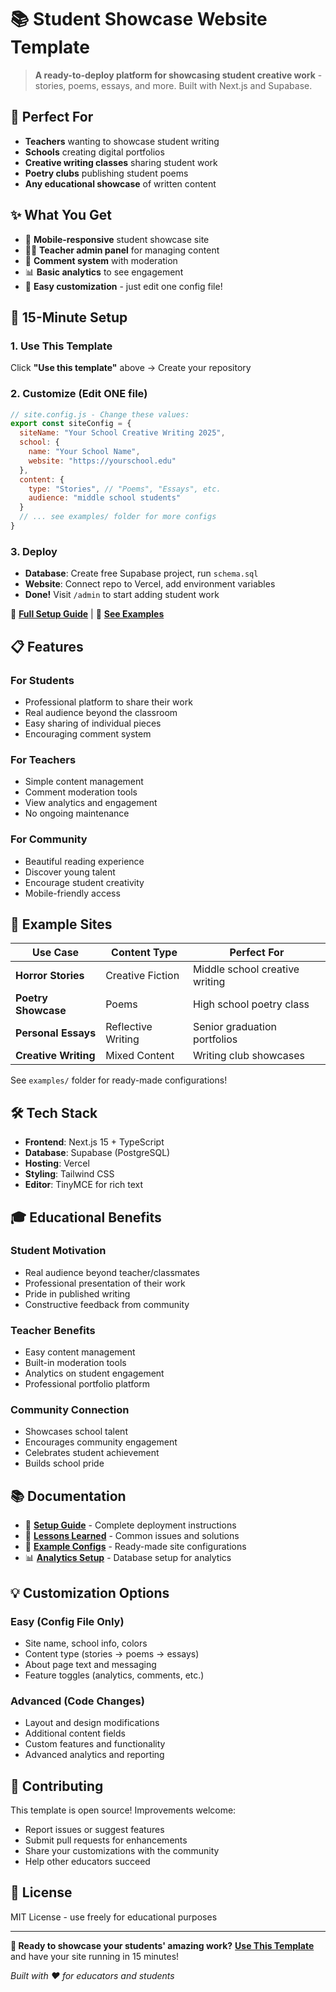 # 📚 Student Showcase Website Template

> **A ready-to-deploy platform for showcasing student creative work** - stories, poems, essays, and more. Built with Next.js and Supabase.

## 🎯 **Perfect For**
- **Teachers** wanting to showcase student writing
- **Schools** creating digital portfolios  
- **Creative writing classes** sharing student work
- **Poetry clubs** publishing student poems
- **Any educational showcase** of written content

## ✨ **What You Get**
- 📱 **Mobile-responsive** student showcase site
- 👩‍🏫 **Teacher admin panel** for managing content  
- 💬 **Comment system** with moderation
- 📊 **Basic analytics** to see engagement
- 🎨 **Easy customization** - just edit one config file!

## 🚀 **15-Minute Setup**

### 1. Use This Template
Click **"Use this template"** above → Create your repository

### 2. Customize (Edit ONE file)
```javascript
// site.config.js - Change these values:
export const siteConfig = {
  siteName: "Your School Creative Writing 2025",
  school: {
    name: "Your School Name", 
    website: "https://yourschool.edu"
  },
  content: {
    type: "Stories", // "Poems", "Essays", etc.
    audience: "middle school students"
  }
  // ... see examples/ folder for more configs
}
```

### 3. Deploy
- **Database**: Create free Supabase project, run `schema.sql`
- **Website**: Connect repo to Vercel, add environment variables
- **Done!** Visit `/admin` to start adding student work

📖 **[Full Setup Guide](SETUP_NEW_SITE.md)** | 🎨 **[See Examples](examples/)**

## 📋 **Features**

### For Students
- Professional platform to share their work
- Real audience beyond the classroom
- Easy sharing of individual pieces
- Encouraging comment system

### For Teachers  
- Simple content management
- Comment moderation tools
- View analytics and engagement
- No ongoing maintenance

### For Community
- Beautiful reading experience
- Discover young talent
- Encourage student creativity
- Mobile-friendly access

## 🎨 **Example Sites**

| Use Case | Content Type | Perfect For |
|----------|-------------|-------------|
| **Horror Stories** | Creative Fiction | Middle school creative writing |  
| **Poetry Showcase** | Poems | High school poetry class |
| **Personal Essays** | Reflective Writing | Senior graduation portfolios |
| **Creative Writing** | Mixed Content | Writing club showcases |

See `examples/` folder for ready-made configurations!

## 🛠 **Tech Stack**
- **Frontend**: Next.js 15 + TypeScript
- **Database**: Supabase (PostgreSQL)
- **Hosting**: Vercel
- **Styling**: Tailwind CSS
- **Editor**: TinyMCE for rich text

## 🎓 **Educational Benefits**

### **Student Motivation**
- Real audience beyond teacher/classmates
- Professional presentation of their work
- Pride in published writing
- Constructive feedback from community

### **Teacher Benefits**
- Easy content management
- Built-in moderation tools
- Analytics on student engagement
- Professional portfolio platform

### **Community Connection**
- Showcases school talent
- Encourages community engagement
- Celebrates student achievement
- Builds school pride

## 📚 **Documentation**

- 📖 **[Setup Guide](SETUP_NEW_SITE.md)** - Complete deployment instructions
- 🔧 **[Lessons Learned](CLAUDE_LESSONS_LEARNED.md)** - Common issues and solutions
- 🎨 **[Example Configs](examples/)** - Ready-made site configurations
- 📊 **[Analytics Setup](create-analytics-table.sql)** - Database setup for analytics

## 💡 **Customization Options**

### Easy (Config File Only)
- Site name, school info, colors
- Content type (stories → poems → essays)
- About page text and messaging
- Feature toggles (analytics, comments, etc.)

### Advanced (Code Changes)  
- Layout and design modifications
- Additional content fields
- Custom features and functionality
- Advanced analytics and reporting

## 🤝 **Contributing**
This template is open source! Improvements welcome:
- Report issues or suggest features
- Submit pull requests for enhancements  
- Share your customizations with the community
- Help other educators succeed

## 📄 **License**
MIT License - use freely for educational purposes

---

**🎉 Ready to showcase your students' amazing work?** 
**[Use This Template](../../generate)** and have your site running in 15 minutes!

*Built with ❤️ for educators and students*